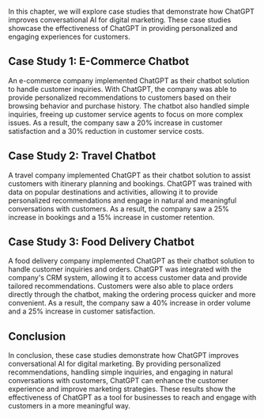 

In this chapter, we will explore case studies that demonstrate how ChatGPT improves conversational AI for digital marketing. These case studies showcase the effectiveness of ChatGPT in providing personalized and engaging experiences for customers.

Case Study 1: E-Commerce Chatbot
--------------------------------

An e-commerce company implemented ChatGPT as their chatbot solution to handle customer inquiries. With ChatGPT, the company was able to provide personalized recommendations to customers based on their browsing behavior and purchase history. The chatbot also handled simple inquiries, freeing up customer service agents to focus on more complex issues. As a result, the company saw a 20% increase in customer satisfaction and a 30% reduction in customer service costs.

Case Study 2: Travel Chatbot
----------------------------

A travel company implemented ChatGPT as their chatbot solution to assist customers with itinerary planning and bookings. ChatGPT was trained with data on popular destinations and activities, allowing it to provide personalized recommendations and engage in natural and meaningful conversations with customers. As a result, the company saw a 25% increase in bookings and a 15% increase in customer retention.

Case Study 3: Food Delivery Chatbot
-----------------------------------

A food delivery company implemented ChatGPT as their chatbot solution to handle customer inquiries and orders. ChatGPT was integrated with the company's CRM system, allowing it to access customer data and provide tailored recommendations. Customers were also able to place orders directly through the chatbot, making the ordering process quicker and more convenient. As a result, the company saw a 40% increase in order volume and a 25% increase in customer satisfaction.

Conclusion
----------

In conclusion, these case studies demonstrate how ChatGPT improves conversational AI for digital marketing. By providing personalized recommendations, handling simple inquiries, and engaging in natural conversations with customers, ChatGPT can enhance the customer experience and improve marketing strategies. These results show the effectiveness of ChatGPT as a tool for businesses to reach and engage with customers in a more meaningful way.
